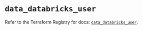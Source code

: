 # `data_databricks_user`

Refer to the Terraform Registry for docs: [`data_databricks_user`](https://registry.terraform.io/providers/databricks/databricks/1.53.0/docs/data-sources/user).
